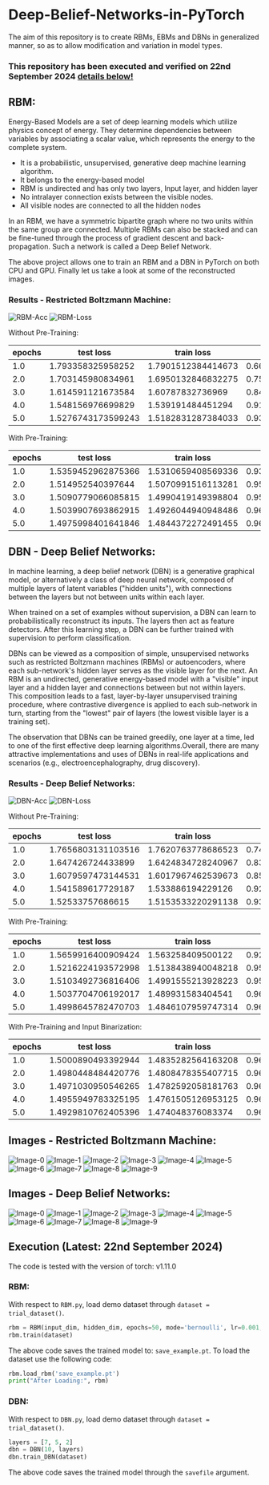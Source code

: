 # Deep-Belief-Networks-in-PyTorch
The aim of this repository is to create RBMs, EBMs and DBNs in generalized manner, so as to allow modification and variation in model types.

### This repository has been executed and verified on 22nd September 2024 [details below!](https://github.com/AmanPriyanshu/Deep-Belief-Networks-in-PyTorch/blob/main/README.md#execution-latest-08102023)

## RBM:

Energy-Based Models are a set of deep learning models which utilize physics concept of energy. They determine dependencies between variables by associating a scalar value, which represents the energy to the complete system.

* It is a probabilistic, unsupervised, generative deep machine learning algorithm.
* It belongs to the energy-based model
* RBM is undirected and has only two layers, Input layer, and hidden layer
* No intralayer connection exists between the visible nodes. 
* All visible nodes are connected to all the hidden nodes

In an RBM, we have a symmetric bipartite graph where no two units within the same group are connected. Multiple RBMs can also be stacked and can be fine-tuned through the process of gradient descent and back-propagation. Such a network is called a Deep Belief Network.

The above project allows one to train an RBM and a DBN in PyTorch on both CPU and GPU. Finally let us take a look at some of the reconstructed images.

### Results - Restricted Boltzmann Machine:

![RBM-Acc](./images/RBM_acc.jpg)
![RBM-Loss](./images/RBM_loss.jpg)

Without Pre-Training:


epochs | test loss | train loss | test acc | train acc
---|---|---|---|---
1.0 | 1.793358325958252 | 1.7901512384414673 | 0.6681372549019607 | 0.672005772005772
2.0 | 1.703145980834961 | 1.6950132846832275 | 0.7593837535014005 | 0.7689033189033189
3.0 | 1.614591121673584 | 1.60787832736969 | 0.8499299719887955 | 0.8563492063492063
4.0 | 1.548156976699829 | 1.539191484451294 | 0.9173669467787114 | 0.9269119769119769
5.0 | 1.5276743173599243 | 1.5182831287384033 | 0.9369047619047619 | 0.9461760461760462


With Pre-Training:


epochs | test loss | train loss | test acc | train acc
---|---|---|---|---
1.0 | 1.5359452962875366 | 1.5310659408569336 | 0.9349439775910364 | 0.9391053391053391
2.0 | 1.514952540397644 | 1.5070991516113281 | 0.9525210084033613 | 0.9602813852813853
3.0 | 1.5090779066085815 | 1.4990419149398804 | 0.9563025210084034 | 0.9665584415584415
4.0 | 1.5039907693862915 | 1.4926044940948486 | 0.9602941176470589 | 0.9722943722943723
5.0 | 1.4975998401641846 | 1.4844372272491455 | 0.9669467787114846 | 0.9796536796536797


## DBN - Deep Belief Networks:

In machine learning, a deep belief network (DBN) is a generative graphical model, or alternatively a class of deep neural network, composed of multiple layers of latent variables ("hidden units"), with connections between the layers but not between units within each layer.


When trained on a set of examples without supervision, a DBN can learn to probabilistically reconstruct its inputs. The layers then act as feature detectors. After this learning step, a DBN can be further trained with supervision to perform classification.


DBNs can be viewed as a composition of simple, unsupervised networks such as restricted Boltzmann machines (RBMs) or autoencoders, where each sub-network's hidden layer serves as the visible layer for the next. An RBM is an undirected, generative energy-based model with a "visible" input layer and a hidden layer and connections between but not within layers. This composition leads to a fast, layer-by-layer unsupervised training procedure, where contrastive divergence is applied to each sub-network in turn, starting from the "lowest" pair of layers (the lowest visible layer is a training set).


The observation that DBNs can be trained greedily, one layer at a time, led to one of the first effective deep learning algorithms.Overall, there are many attractive implementations and uses of DBNs in real-life applications and scenarios (e.g., electroencephalography, drug discovery).

### Results - Deep Belief Networks:

![DBN-Acc](./images/DBN_acc.jpg)
![DBN-Loss](./images/DBN_loss.jpg)


Without Pre-Training:


epochs | test loss | train loss | test acc | train acc
---|---|---|---|---
1.0 | 1.7656803131103516 | 1.7620763778686523 | 0.7411764705882353 | 0.745021645021645
2.0 | 1.647426724433899 | 1.6424834728240967 | 0.8315826330532213 | 0.837049062049062
3.0 | 1.6079597473144531 | 1.6017967462539673 | 0.8528011204481792 | 0.8601731601731601
4.0 | 1.541589617729187 | 1.533886194229126 | 0.9266806722689076 | 0.9341269841269841
5.0 | 1.52533757686615 | 1.5153533220291138 | 0.9397759103641457 | 0.9494949494949495


With Pre-Training:


epochs | test loss | train loss | test acc | train acc
---|---|---|---|---
1.0 | 1.5659916400909424 | 1.563258409500122 | 0.9289915966386555 | 0.9310966810966811
2.0 | 1.5216224193572998 | 1.5138438940048218 | 0.9504901960784313 | 0.9579004329004329
3.0 | 1.5103492736816406 | 1.4991555213928223 | 0.9566526610644258 | 0.9685425685425686
4.0 | 1.5037704706192017 | 1.489931583404541 | 0.9618347338935574 | 0.9756132756132756
5.0 | 1.4998645782470703 | 1.4846107959747314 | 0.9647759103641457 | 0.9790764790764791


With Pre-Training and Input Binarization:


epochs | test loss | train loss | test acc | train acc
---|---|---|---|---
1.0 | 1.5000890493392944 | 1.4835282564163208 | 0.9633053221288516 | 0.9796176046176046
2.0 | 1.4980448484420776 | 1.4808478355407715 | 0.9640056022408964 | 0.9820707070707071
3.0 | 1.4971030950546265 | 1.4782592058181763 | 0.965546218487395 | 0.9841269841269841
4.0 | 1.4955949783325195 | 1.4761505126953125 | 0.9670868347338936 | 0.986002886002886
5.0 | 1.4929810762405396 | 1.474048376083374 | 0.9694677871148459 | 0.9876623376623377


## Images - Restricted Boltzmann Machine:

![Image-0](./images_RBM/0.jpg)
![Image-1](./images_RBM/1.jpg)
![Image-2](./images_RBM/2.jpg)
![Image-3](./images_RBM/3.jpg)
![Image-4](./images_RBM/4.jpg)
![Image-5](./images_RBM/5.jpg)
![Image-6](./images_RBM/6.jpg)
![Image-7](./images_RBM/7.jpg)
![Image-8](./images_RBM/8.jpg)
![Image-9](./images_RBM/9.jpg)


## Images - Deep Belief Networks:

![Image-0](./images_DBN/0.jpg)
![Image-1](./images_DBN/1.jpg)
![Image-2](./images_DBN/2.jpg)
![Image-3](./images_DBN/3.jpg)
![Image-4](./images_DBN/4.jpg)
![Image-5](./images_DBN/5.jpg)
![Image-6](./images_DBN/6.jpg)
![Image-7](./images_DBN/7.jpg)
![Image-8](./images_DBN/8.jpg)
![Image-9](./images_DBN/9.jpg)

## Execution (Latest: 22nd September 2024)

The code is tested with the version of torch: v1.11.0

### RBM:
With respect to `RBM.py`, load demo dataset through `dataset = trial_dataset()`.

```py
rbm = RBM(input_dim, hidden_dim, epochs=50, mode='bernoulli', lr=0.001, optimizer='adam', gpu=True, savefile='save_example.pt', early_stopping_patience=50)
rbm.train(dataset)
```

The above code saves the trained model to: `save_example.pt`. To load the dataset use the following code:

```py
rbm.load_rbm('save_example.pt')
print("After Loading:", rbm)
```

### DBN:

With respect to `DBN.py`, load demo dataset through `dataset = trial_dataset()`.
	
```py
layers = [7, 5, 2]
dbn = DBN(10, layers)
dbn.train_DBN(dataset)
```

The above code saves the trained model through the `savefile` argument. 
